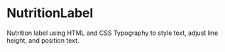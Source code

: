 # NutritionLabel
Nutrition label using HTML and CSS Typography to style text, adjust line height, and position text.
